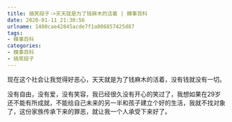 ```yaml
---
title: 搞笑段子->天天就是为了钱麻木的活着 | 糗事百科
date: 2020-01-11 21:30:56
urlname: 1400cae42845acde7f1a006857425d87
tags: 
- 糗事百科
categories:
- 糗事百科
- 搞笑段子
---
```

现在这个社会让我觉得好恶心，天天就是为了钱麻木的活着，没有钱就没有一切。

没有自由，没有爱，没有笑容，我已经很久没有开心的笑过了，我想如果在29岁还不能有所成就，不能给自己未来的另一半和孩子建立个好的生活，我就不找对象了，这份家族传承下来的罪恶，就让我一个人承受下来好了。


